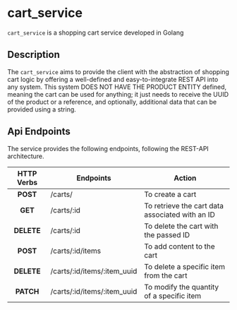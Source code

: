 # cart_service

`cart_service` is a shopping cart service developed in Golang

## Description

The `cart_service` aims to provide the client with the abstraction of shopping cart logic by offering a well-defined and easy-to-integrate REST API into any system. This system DOES NOT HAVE THE PRODUCT ENTITY defined, meaning the cart can be used for anything; it just needs to receive the UUID of the product or a reference, and optionally, additional data that can be provided using a string.

## Api Endpoints

The service provides the following endpoints, following the REST-API architecture.

| HTTP Verbs | Endpoints                   | Action                                          |
| :--------: | --------------------------- | ----------------------------------------------- |
|  **POST**  | /carts/                     | To create a cart                                |
|  **GET**   | /carts/:id                  | To retrieve the cart data associated with an ID |
| **DELETE** | /carts/:id                  | To delete the cart with the passed ID           |
|  **POST**  | /carts/:id/items            | To add content to the cart                      |
| **DELETE** | /carts/:id/items/:item_uuid | To delete a specific item from the cart         |
| **PATCH**  | /carts/:id/items/:item_uuid | To modify the quantity of a specific item       |
